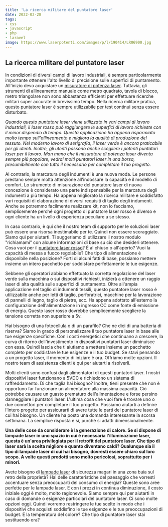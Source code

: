 ```yaml
---
title: 'La ricerca militare del puntatore laser'
date: 2022-02-28
tags:
- css
- javascript
- php
- laravel
image: https://www.laserpotenti.com/images/p/l/190414/LR06900.jpg
---
```

## La ricerca militare del puntatore laser

In condizioni di diversi campi di lavoro industriali, è sempre particolarmente importante ottenere l'alto livello di precisione sulle superfici di puntamento. All'inizio devo acquistare un [misuratore di potenza laser](https://www.laserpotenti.com/accessori-e-altri-laser/p-419.html). Tuttavia, gli strumenti di allineamento manuale come metro quadrato, tavola di blocco, metro triangolare non sono abbastanza efficienti per effettuare ricerche militari super accurate in brevissimo tempo. Nella ricerca militare pratica, questo puntatore laser è sempre utilizzabile per test continui senza essere disturbato.

*Quando questo puntatore laser viene utilizzato in vari campi di lavoro industriali, il laser rosso può raggiungere le superfici di lavoro richieste con il minor dispendio di tempo. Questa applicazione ha appena risparmiato molto tempo sull'allineamento e migliora la qualità di produzione del tessuto. Nel moderno lavoro di serigrafia, il laser verde è ancora praticabile per gli utenti. Inoltre, gli utenti possono anche scegliere i potenti puntatori laser per il lavoro. Man mano che il misuratore di potenza laser diventa sempre più popolare, vedrai molti puntatori laser in una borsa, presumibilmente con tutto il necessario per completare il tuo progetto.*

Al contrario, la marcatura degli indumenti è una nuova moda. Le persone prestano sempre molta attenzione all'indossare la capacità e il modello di comfort. Lo strumento di misurazione del puntatore laser di nuova concezione è considerato una parte indispensabile per la marcatura degli indumenti a più tempo. Ha appena migliorato la ricerca militare e soddisfatto vari requisiti di elaborazione di diversi requisiti di taglio degli indumenti. Anche se potremmo facilmente realizzare kit, non lo facciamo, semplicemente perché ogni progetto di puntatore laser rosso è diverso e ogni cliente ha un livello di esperienza peculiare a se stesso.

In caso contrario, è qui che il nostro team di supporto per le soluzioni laser può essere una risorsa inestimabile per te. Quindi non essere scoraggiato. Siamo qui per aiutarti. Ti suggeriamo di utilizzare il nostro modulo "richiamami" con alcune informazioni di base su ciò che desideri ottenere. Cosa vuoi per il [puntatore laser rosso](https://www.laserpotenti.com/puntatore-laser-rosso/c-43.html)? È al chiuso o all'aperto? Vuoi la capacità di messa a fuoco regolabile? Che tipo di alimentazione è disponibile nella posizione? Forti di alcuni fatti di base, possiamo mettere insieme un intero pacchetto per soddisfare perfettamente le tue esigenze.

Sebbene gli operatori abbiano effettuato la corretta regolazione del laser verde sulla macchina o sui dispositivi richiesti, inizierà a ottenere un raggio laser di alta qualità sulle superfici di puntamento. Oltre all'ampia applicazione nel taglio di indumenti tessili, questo puntatore laser rosso è utilizzabile anche per letti di taglio, perforatrici, macchine per la lavorazione di pannelli di legno, taglio di pietre, ecc. Ha appena adottato all'esterno la configurazione dell'alimentazione in ingresso CC come fonte di emissione di energia. Questo laser rosso dovrebbe semplicemente scegliere la tensione corretta non superiore a 5v.

Hai bisogno di una fotocellula o di un parafilo? Che ne dici di una batteria di riserva? Siamo in grado di personalizzare il tuo puntatore laser in base alle tue esigenze specifiche. Con i costi energetici che continuano a crescere, la curva di ritorno dell'investimento in dispositivi puntatori laser diminuisce con essa. Quindi lascia che ti aiutiamo a mettere insieme un pacchetto completo per soddisfare le tue esigenze e il tuo budget. Se stavi pensando a un progetto laser, il momento di iniziare è ora. Offriamo molte opzioni. Il nostro team di assistenza clienti è qui per aiutarti a risolverli.

Molti clienti sono confusi dagli alimentatori di questi puntatori laser. I nostri dispositivi laser funzionano a 5VDC e richiedono un sistema di raffreddamento. Di che taglia hai bisogno? Inoltre, tieni presente che non è opportuno far funzionare un alimentatore alla massima capacità. Ciò potrebbe causare un guasto prematuro dell'alimentazione e forse persino danneggiare i puntatori laser. L'ultima cosa che vuoi fare è trovare uno o due connettori per completare il tuo progetto. Possiamo aiutarti a definire l'intero progetto per assicurarti di avere tutte le parti del puntatore laser di cui hai bisogno. Un cliente ha posto una domanda interessante la scorsa settimana. La semplice risposta è sì, purché si adatti dimensionalmente.

**Una delle cose da considerare è la generazione di calore. Se si dispone di lampade laser in uno spazio in cui è necessaria l'illuminazione laser, questa è un'area privilegiata per il retrofit del puntatore laser. Che tipo di laser sarà la scelta migliore e quanto diventano caldi? Qualunque sia il tipo di lampade laser di cui hai bisogno, dovresti essere chiaro sul loro scopo. A volte questi prodotti sono molto pericolosi, soprattutto per i minori.**

Avete bisogno di [lampade laser](https://www.laserpotenti.com/lampada-laser/c-47_83.html) di sicurezza magari in una zona buia sul retro della proprietà? Hai delle caratteristiche del paesaggio che vorresti accentuare senza preoccuparti del consumo di energia? Queste sono aree perfette per le lampade laser. E con i prezzi in continua diminuzione, il costo iniziale oggi è molto, molto ragionevole. Siamo sempre qui per aiutarti in caso di domande o esigenze particolari del puntatore laser. Ci sono molte opzioni oggi. Quindi vorremo restringere le tue scelte in modo che i dispositivi che acquisti soddisfino le tue esigenze e le tue preoccupazioni di budget. E la temperatura del colore? Che tipo di puntatore laser stai sostituendo ora?
